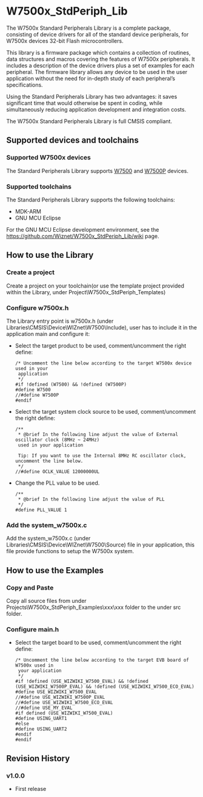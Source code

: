 # W7500x_StdPeriph_Lib

The W7500x Standard Peripherals Library is a complete package, consisting of device drivers for all of the standard device peripherals, for W7500x  devices 32-bit Flash microcontrollers.

This library is a firmware package which contains a collection of routines, data structures and macros covering the features of W7500x peripherals. It includes a description of the device drivers plus a set of examples for each peripheral. The firmware library allows any device to be used in the user application without the need for in-depth study of each peripheral’s specifications.

Using the Standard Peripherals Library has two advantages: it saves significant time that would otherwise be spent in coding, while simultaneously reducing application development and integration costs.

The W7500x Standard Peripherals Library is full CMSIS compliant.

## Supported devices and toolchains

### Supported W7500x devices

The Standard Peripherals Library supports [W7500](https://wizwiki.net/wiki/doku.php?id=products:w7500:start) and [W7500P](https://wizwiki.net/wiki/doku.php?id=products:w7500p:start) devices.

### Supported toolchains

The Standard Peripherals Library supports the following toolchains:
- MDK-ARM 
- GNU MCU Eclipse

For the GNU MCU Eclipse development environment, see the https://github.com/Wiznet/W7500x_StdPeriph_Lib/wiki page.

## How to use the Library

### Create a project

Create a project on your toolchain(or use the template project provided within the Library, under 
Project\W7500x_StdPeriph_Templates)

### Configure w7500x.h

The Library entry point is w7500x.h (under Libraries\CMSIS\Device\WIZnet\W7500\Include), user has to include it in the application main and configure it:

- Select the target product to be used, comment/uncomment the right define:
  ```
  /* Uncomment the line below according to the target W7500x device used in your
   application
   */
  #if !defined (W7500) && !defined (W7500P)
  #define W7500
  //#define W7500P
  #endif
  ```
- Select the target system clock source to be used, comment/uncomment the right define:
  ```
  /**
   * @brief In the following line adjust the value of External oscillator clock (8MHz ~ 24MHz)
   used in your application

   Tip: If you want to use the Internal 8MHz RC oscillator clock, uncomment the line below.
   */
  //#define OCLK_VALUE 12000000UL
  ```
- Change the PLL value to be used.
  ```
  /**
   * @brief In the following line adjust the value of PLL
   */
  #define PLL_VALUE 1
  ```
  
### Add the system_w7500x.c

Add the system_w7500x.c (under Libraries\CMSIS\Device\WIZnet\W7500\Source) file in your application, this file provide functions to setup the W7500x system.

## How to use the Examples

### Copy and Paste

Copy all source files from under Projects\W7500x_StdPeriph_Examples\xxx\xxx folder to the under src folder.

### Configure main.h

- Select the target board to be used, comment/uncomment the right define:
  ```
  /* Uncomment the line below according to the target EVB board of W7500x used in
   your application
   */
  #if !defined (USE_WIZWIKI_W7500_EVAL) && !defined (USE_WIZWIKI_W7500P_EVAL) && !defined (USE_WIZWIKI_W7500_ECO_EVAL)
  #define USE_WIZWIKI_W7500_EVAL
  //#define USE_WIZWIKI_W7500P_EVAL
  //#define USE_WIZWIKI_W7500_ECO_EVAL
  //#define USE_MY_EVAL
  #if defined (USE_WIZWIKI_W7500_EVAL)
  #define USING_UART1
  #else
  #define USING_UART2
  #endif
  #endif
  ```
## Revision History

### v1.0.0

- First release
